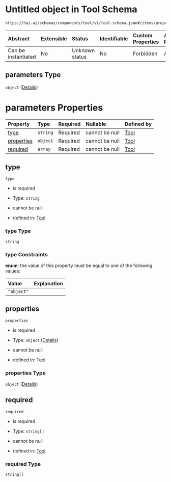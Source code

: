# Untitled object in Tool Schema

```txt
https://hai.ai/schemas/components/tool/v1/tool-schema.json#/items/properties/function/properties/parameters
```



| Abstract            | Extensible | Status         | Identifiable | Custom Properties | Additional Properties | Access Restrictions | Defined In                                                                                     |
| :------------------ | :--------- | :------------- | :----------- | :---------------- | :-------------------- | :------------------ | :--------------------------------------------------------------------------------------------- |
| Can be instantiated | No         | Unknown status | No           | Forbidden         | Allowed               | none                | [tool.schema.json\*](../../schemas/components/tool/v1/tool.schema.json "open original schema") |

## parameters Type

`object` ([Details](tool-items-properties-function-properties-parameters.md))

# parameters Properties

| Property                  | Type     | Required | Nullable       | Defined by                                                                                                                                                                                                                |
| :------------------------ | :------- | :------- | :------------- | :------------------------------------------------------------------------------------------------------------------------------------------------------------------------------------------------------------------------ |
| [type](#type)             | `string` | Required | cannot be null | [Tool](tool-items-properties-function-properties-parameters-properties-type.md "https://hai.ai/schemas/components/tool/v1/tool-schema.json#/items/properties/function/properties/parameters/properties/type")             |
| [properties](#properties) | `object` | Required | cannot be null | [Tool](tool-items-properties-function-properties-parameters-properties-properties.md "https://hai.ai/schemas/components/tool/v1/tool-schema.json#/items/properties/function/properties/parameters/properties/properties") |
| [required](#required)     | `array`  | Required | cannot be null | [Tool](tool-items-properties-function-properties-parameters-properties-required.md "https://hai.ai/schemas/components/tool/v1/tool-schema.json#/items/properties/function/properties/parameters/properties/required")     |

## type



`type`

*   is required

*   Type: `string`

*   cannot be null

*   defined in: [Tool](tool-items-properties-function-properties-parameters-properties-type.md "https://hai.ai/schemas/components/tool/v1/tool-schema.json#/items/properties/function/properties/parameters/properties/type")

### type Type

`string`

### type Constraints

**enum**: the value of this property must be equal to one of the following values:

| Value      | Explanation |
| :--------- | :---------- |
| `"object"` |             |

## properties



`properties`

*   is required

*   Type: `object` ([Details](tool-items-properties-function-properties-parameters-properties-properties.md))

*   cannot be null

*   defined in: [Tool](tool-items-properties-function-properties-parameters-properties-properties.md "https://hai.ai/schemas/components/tool/v1/tool-schema.json#/items/properties/function/properties/parameters/properties/properties")

### properties Type

`object` ([Details](tool-items-properties-function-properties-parameters-properties-properties.md))

## required



`required`

*   is required

*   Type: `string[]`

*   cannot be null

*   defined in: [Tool](tool-items-properties-function-properties-parameters-properties-required.md "https://hai.ai/schemas/components/tool/v1/tool-schema.json#/items/properties/function/properties/parameters/properties/required")

### required Type

`string[]`
